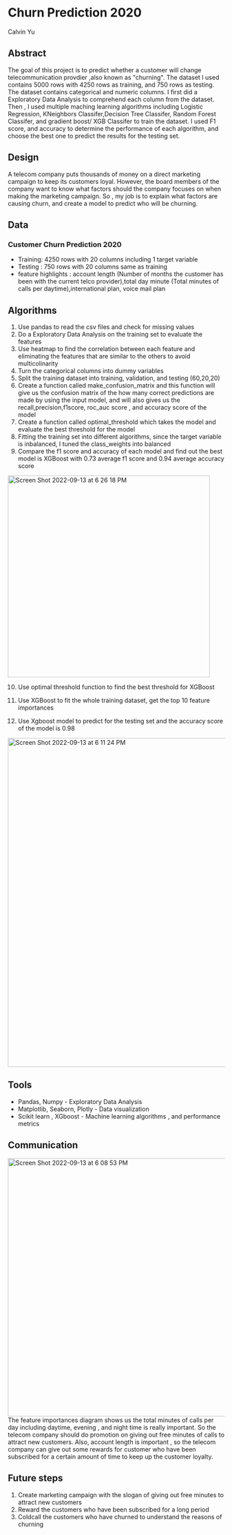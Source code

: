 # Churn Prediction 2020
Calvin Yu
## Abstract 
The goal of this project is to predict whether a customer will change telecommunication provdier ,also known as "churning". The dataset I used contains 5000 rows with 4250 rows as training, and 750 rows as testing. The dataset contains categorical and numeric columns. I first did a Exploratory Data Analysis to comprehend each column from the dataset. Then , I used multiple maching learning algorithms including Logistic Regression, KNeighbors Classifer,Decision Tree Classifer, Random Forest Classifer, and gradient boost/ XGB Classifer to train the dataset. I used F1 score, and accuracy to determine the performance of each algorithm, and choose the best one to predict the results for the testing set. 
## Design
A telecom company puts thousands of money on a direct marketing campaign to keep its customers loyal. However, the board members of the company want to know what factors should the company focuses on when making the marketing campaign. So , my job is to explain what factors are causing churn, and create a model to predict who will be churning. 
## Data
### Customer Churn Prediction 2020
- Training: 4250 rows with 20 columns including 1 target variable 
- Testing : 750 rows with 20 columns same as training 
- feature highlights : account length (Number of months the customer has been with the current telco provider),total day minute (Total minutes of calls per daytime),international plan, voice mail plan 
## Algorithms
1. Use pandas to read the csv files and check for missing values 
2. Do a Exploratory Data Analysis on the training set to evaluate the features
3. Use heatmap to find the correlation between each feature and eliminating the features that are similar to the others to avoid multicolinarity 
4. Turn the categorical columns into dummy variables 
5. Split the training dataset into training, validation, and testing (60,20,20)
6. Create a function called make_confusion_matrix and this function will give us the confusion matrix of the how many correct predictions are made by using the input model, and will also gives us the recall,precision,f1score, roc_auc score , and accuracy score of the model 
7. Create a function called optimal_threshold which takes the model and evaluate the best threshold for the model 
8. Fitting the training set into different algorithms, since the target variable is inbalanced, I tuned the class_weights into balanced 
9. Compare the f1 score and accuracy of each model and find out the best model is XGBoost with 0.73 average f1 score and 0.94 average accuracy score
<img width="469" alt="Screen Shot 2022-09-13 at 6 26 18 PM" src="https://user-images.githubusercontent.com/63031028/190038000-30a5d1a3-d238-4c2f-8265-8aa1c3d23456.png">


10. Use optimal threshold function to find the best threshold for XGBoost
11. Use XGBoost to fit the whole training dataset, get the top 10 feature importances 


12. Use Xgboost model to predict for the testing set and the accuracy score of the model is 0.98
<img width="765" alt="Screen Shot 2022-09-13 at 6 11 24 PM" src="https://user-images.githubusercontent.com/63031028/190036477-3309e2b6-d48d-46b5-a1e6-8e8efb07b61e.png">

## Tools
- Pandas, Numpy - Exploratory Data Analysis 
- Matplotlib, Seaborn, Plotly - Data visualization
- Scikit learn , XGboost - Machine learning algorithms , and performance metrics 
## Communication 
<img width="600" alt="Screen Shot 2022-09-13 at 6 08 53 PM" src="https://user-images.githubusercontent.com/63031028/190036244-9e63b607-5442-47e3-aa5e-c61d120dcba3.png">
The feature importances diagram shows us the total minutes of calls per day including daytime, evening , and night time is really important. So the telecom company should do promotion on giving out free minutes of calls to attract new customers. Also, account length is important , so the telecom company can give out some rewards for customer who have been subscribed for a certain amount of time to keep up the customer loyalty.

## Future steps
1. Create marketing campaign with the slogan of giving out free minutes to attract new customers 
2. Reward the customers who have been subscribed for a long period
3. Coldcall the customers who have churned to understand the reasons of churning
